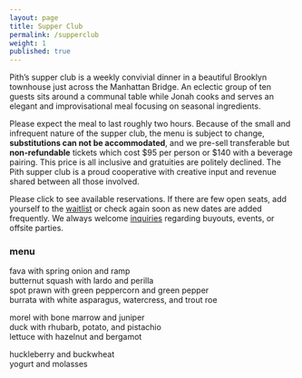 ```yaml
---
layout: page
title: Supper Club
permalink: /supperclub
weight: 1
published: true
---
```

Pith’s supper club is a weekly convivial dinner in a beautiful Brooklyn townhouse just across the Manhattan Bridge. An eclectic group of ten guests sits around a communal table while Jonah cooks and serves an elegant and improvisational meal focusing on seasonal ingredients.  

Please expect the meal to last roughly two hours. Because of the small and infrequent nature of the supper club, the menu is subject to change, **substitutions can not be accommodated**, and we pre-sell transferable but **non-refundable** tickets which cost $95 per person or $140 with a beverage pairing. This price is all inclusive and gratuities are politely declined. The Pith supper club is a proud cooperative with creative input and revenue shared between all those involved.  

Please click <tito-button event="pith/supper-club"></tito-button> to see available reservations. If there are few open seats, add yourself to the [waitlist](http://eepurl.com/bZ8dIf) or check again soon as new dates are added frequently. We always welcome [inquiries](mailto:inquiries@pith.space) regarding buyouts, events, or offsite parties.  

### menu
fava with spring onion and ramp  
butternut squash with lardo and perilla   
spot prawn with green peppercorn and green pepper  
burrata with white asparagus, watercress, and trout roe  

morel with bone marrow and juniper  
duck with rhubarb, potato, and pistachio  
lettuce with hazelnut and bergamot  

huckleberry and buckwheat  
yogurt and molasses  
